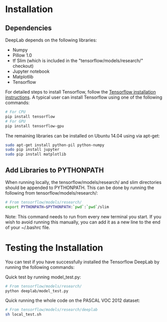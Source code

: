 # Installation

## Dependencies

DeepLab depends on the following libraries:

*   Numpy
*   Pillow 1.0
*   tf Slim (which is included in the "tensorflow/models/research/" checkout)
*   Jupyter notebook
*   Matplotlib
*   Tensorflow

For detailed steps to install Tensorflow, follow the [Tensorflow installation
instructions](https://www.tensorflow.org/install/). A typical user can install
Tensorflow using one of the following commands:

```bash
# For CPU
pip install tensorflow
# For GPU
pip install tensorflow-gpu
```

The remaining libraries can be installed on Ubuntu 14.04 using via apt-get:

```bash
sudo apt-get install python-pil python-numpy
sudo pip install jupyter
sudo pip install matplotlib
```

## Add Libraries to PYTHONPATH

When running locally, the tensorflow/models/research/ and slim directories
should be appended to PYTHONPATH. This can be done by running the following from
tensorflow/models/research/:

```bash
# From tensorflow/models/research/
export PYTHONPATH=$PYTHONPATH:`pwd`:`pwd`/slim
```

Note: This command needs to run from every new terminal you start. If you wish
to avoid running this manually, you can add it as a new line to the end of your
~/.bashrc file.

# Testing the Installation

You can test if you have successfully installed the Tensorflow DeepLab by
running the following commands:

Quick test by running model_test.py:

```bash
# From tensorflow/models/research/
python deeplab/model_test.py
```

Quick running the whole code on the PASCAL VOC 2012 dataset:

```bash
# From tensorflow/models/research/deeplab
sh local_test.sh
```

